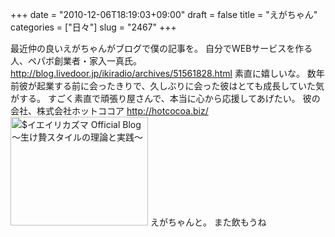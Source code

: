 +++
date = "2010-12-06T18:19:03+09:00"
draft = false
title = "えがちゃん"
categories = ["日々"]
slug = "2467"
+++

最近仲の良いえがちゃんがブログで僕の記事を。
自分でWEBサービスを作る人、ペパボ創業者・家入一真氏。
<a href="http://blog.livedoor.jp/ikiradio/archives/51561828.html" target="_blank">http://blog.livedoor.jp/ikiradio/archives/51561828.html</a>
素直に嬉しいな。
数年前彼が起業する前に会ったきりで、久しぶりに会った彼はとても成長していた気がする。
すごく素直で頑張り屋さんで、本当に心から応援してあげたい。
彼の会社、株式会社ホットココア
<a href="http://hotcocoa.biz/" target="_blank">http://hotcocoa.biz/
</a>
<a href="http://ieiri.net/wordpress/wp-content/uploads/ameblo/blog_import_4f7a3a6a1e2f9.jpg"><img src="http://ieiri.net/wordpress/wp-content/uploads/ameblo/blog_import_4f7a3a69bbbe8.jpg"  alt="$イエイリカズマ Official Blog ～生け贄スタイルの理論と実践～" width="220" height="174" border="0" /></a>
えがちゃんと。
また飲もうね
